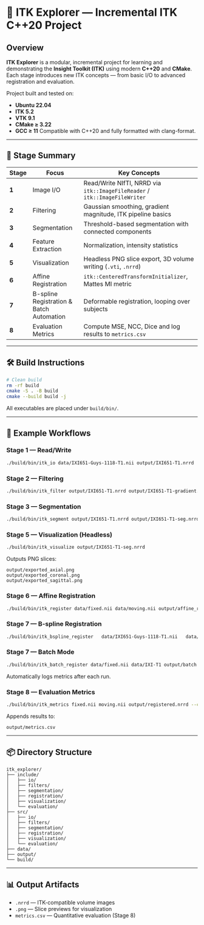 # 🧠 ITK Explorer — Incremental ITK C++20 Project

## Overview
**ITK Explorer** is a modular, incremental project for learning and demonstrating the **Insight Toolkit (ITK)** using modern **C++20** and **CMake**.
Each stage introduces new ITK concepts — from basic I/O to advanced registration and evaluation.

Project built and tested on:
- **Ubuntu 22.04**
- **ITK 5.2**
- **VTK 9.1**
- **CMake ≥ 3.22**
- **GCC ≥ 11**
Compatible with C++20 and fully formatted with clang-format.

---

## 🧩 Stage Summary

| Stage | Focus | Key Concepts |
|--------|--------|--------------|
| **1** | Image I/O | Read/Write NIfTI, NRRD via `itk::ImageFileReader` / `itk::ImageFileWriter` |
| **2** | Filtering | Gaussian smoothing, gradient magnitude, ITK pipeline basics |
| **3** | Segmentation | Threshold-based segmentation with connected components |
| **4** | Feature Extraction | Normalization, intensity statistics |
| **5** | Visualization | Headless PNG slice export, 3D volume writing (`.vti`, `.nrrd`) |
| **6** | Affine Registration | `itk::CenteredTransformInitializer`, Mattes MI metric |
| **7** | B-spline Registration & Batch Automation | Deformable registration, looping over subjects |
| **8** | Evaluation Metrics | Compute MSE, NCC, Dice and log results to `metrics.csv` |

---

## 🛠️ Build Instructions

```bash
# Clean build
rm -rf build
cmake -S . -B build
cmake --build build -j
```

All executables are placed under `build/bin/`.

---

## 🚀 Example Workflows

### Stage 1 — Read/Write
```bash
./build/bin/itk_io data/IXI651-Guys-1118-T1.nii output/IXI651-T1.nrrd
```

### Stage 2 — Filtering
```bash
./build/bin/itk_filter output/IXI651-T1.nrrd output/IXI651-T1-gradient.nrrd
```

### Stage 3 — Segmentation
```bash
./build/bin/itk_segment output/IXI651-T1.nrrd output/IXI651-T1-seg.nrrd
```

### Stage 5 — Visualization (Headless)
```bash
./build/bin/itk_visualize output/IXI651-T1-seg.nrrd
```
Outputs PNG slices:
```
output/exported_axial.png
output/exported_coronal.png
output/exported_sagittal.png
```

### Stage 6 — Affine Registration
```bash
./build/bin/itk_register data/fixed.nii data/moving.nii output/affine_registered.nrrd
```

### Stage 7 — B-spline Registration
```bash
./build/bin/itk_bspline_register   data/IXI651-Guys-1118-T1.nii   data/IXI300-Guys-0880-T1.nii   output/IXI300-T1_bspline.nrrd   6,6,6
```

### Stage 7 — Batch Mode
```bash
./build/bin/itk_batch_register data/fixed.nii data/IXI-T1 output/batch
```
Automatically logs metrics after each run.

### Stage 8 — Evaluation Metrics
```bash
./build/bin/itk_metrics fixed.nii moving.nii output/registered.nrrd --csv output/metrics.csv
```
Appends results to:
```
output/metrics.csv
```

---

## 📦 Directory Structure

```
itk_explorer/
├── include/
│   ├── io/
│   ├── filters/
│   ├── segmentation/
│   ├── registration/
│   ├── visualization/
│   └── evaluation/
├── src/
│   ├── io/
│   ├── filters/
│   ├── segmentation/
│   ├── registration/
│   ├── visualization/
│   └── evaluation/
├── data/
├── output/
└── build/
```

---

## 📊 Output Artifacts
- `.nrrd` — ITK-compatible volume images
- `.png` — Slice previews for visualization
- `metrics.csv` — Quantitative evaluation (Stage 8)

